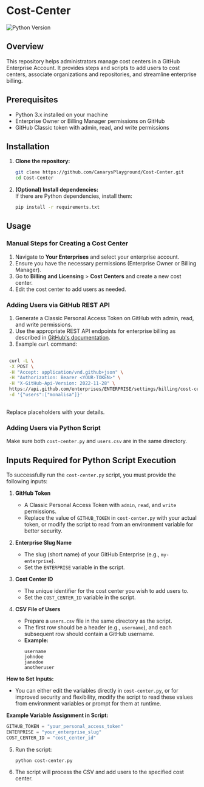 # Cost-Center

![Python Version](https://img.shields.io/badge/python-3.x-blue)

## Overview

This repository helps administrators manage cost centers in a GitHub Enterprise Account. It provides steps and scripts to add users to cost centers, associate organizations and repositories, and streamline enterprise billing.

## Prerequisites

- Python 3.x installed on your machine
- Enterprise Owner or Billing Manager permissions on GitHub
- GitHub Classic token with admin, read, and write permissions

## Installation

1. **Clone the repository:**
    ```sh
    git clone https://github.com/CanarysPlayground/Cost-Center.git
    cd Cost-Center
    ```
2. **(Optional) Install dependencies:**  
   If there are Python dependencies, install them:
    ```sh
    pip install -r requirements.txt
    ```

## Usage

### Manual Steps for Creating a Cost Center

1. Navigate to **Your Enterprises** and select your enterprise account.
2. Ensure you have the necessary permissions (Enterprise Owner or Billing Manager).
3. Go to **Billing and Licensing** > **Cost Centers** and create a new cost center.
4. Edit the cost center to add users as needed.

### Adding Users via GitHub REST API

1. Generate a Classic Personal Access Token on GitHub with admin, read, and write permissions.
2. Use the appropriate REST API endpoints for enterprise billing as described in [GitHub's documentation](https://docs.github.com/en/enterprise-cloud@latest/rest/enterprise-admin/billing?apiVersion=2022-11-28#add-users-to-a-cost-center).
3. Example `curl` command:
 ```sh
    
  curl -L \
  -X POST \
  -H "Accept: application/vnd.github+json" \
  -H "Authorization: Bearer <YOUR-TOKEN>" \
  -H "X-GitHub-Api-Version: 2022-11-28" \
  https://api.github.com/enterprises/ENTERPRISE/settings/billing/cost-centers/COST_CENTER_ID/resource \
  -d '{"users":["monalisa"]}'
  
  ```
   Replace placeholders with your details.

### Adding Users via Python Script

Make sure both `cost-center.py` and `users.csv` are in the same directory.
## Inputs Required for Python Script Execution

To successfully run the `cost-center.py` script, you must provide the following inputs:

1. **GitHub Token**
   - A Classic Personal Access Token with `admin`, `read`, and `write` permissions.
   - Replace the value of `GITHUB_TOKEN` in `cost-center.py` with your actual token, or modify the script to read from an environment 
      variable for better security.

2. **Enterprise Slug Name**
   - The slug (short name) of your GitHub Enterprise (e.g., `my-enterprise`).
   - Set the `ENTERPRISE` variable in the script.

3. **Cost Center ID**
   - The unique identifier for the cost center you wish to add users to.
   - Set the `COST_CENTER_ID` variable in the script.

4. **CSV File of Users**
   - Prepare a `users.csv` file in the same directory as the script.
   - The first row should be a header (e.g., `username`), and each subsequent row should contain a GitHub username.
   - **Example:**
     ```csv
     username
     johndoe
     janedoe
     anotheruser
     ```

**How to Set Inputs:**
- You can either edit the variables directly in `cost-center.py`, or for improved security and flexibility, modify the script to read these values from environment variables or prompt for them at runtime.

**Example Variable Assignment in Script:**
```python
GITHUB_TOKEN = "your_personal_access_token"
ENTERPRISE = "your_enterprise_slug"
COST_CENTER_ID = "cost_center_id"
```

5. Run the script:
    ```sh
    python cost-center.py
    ```
6. The script will process the CSV and add users to the specified cost center.


